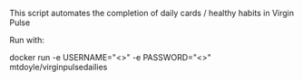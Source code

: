 This script automates the completion of daily cards / healthy habits in Virgin Pulse

Run with:

docker run -e USERNAME="<<your VP username>>" -e PASSWORD="<<your VP password>>" mtdoyle/virginpulsedailies

